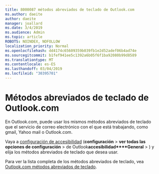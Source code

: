 ```yaml
---
title: 8000087 métodos abreviados de teclado de Outlook.com
ms.author: daeite
author: daeite
manager: joallard
ms.date: 3/4/2019
ms.audience: Admin
ms.topic: article
ROBOTS: NOINDEX, NOFOLLOW
localization_priority: Normal
ms.openlocfilehash: dd4174c65609359b039fb1e2d52adef06b4ad74e
ms.sourcegitcommit: b1fef941ee5c1392a6b05f6f1ba92080b99d8589
ms.translationtype: MT
ms.contentlocale: es-ES
ms.lasthandoff: 03/04/2019
ms.locfileid: "30395701"
---
```

# <a name="keyboard-shortcuts-in-outlookcom"></a>Métodos abreviados de teclado de Outlook.com

En Outlook.com, puede usar los mismos métodos abreviados de teclado que el servicio de correo electrónico con el que está trabajando, como gmail, Yahoo mail o Outlook.com.

Vaya a [configuración de accesibilidad](https://go.microsoft.com/fwlink/?linkid=2080840) (**configuración** > **ver todas las opciones de configuración** > de Outlook**accesibilidad****General** > ) y elija los métodos abreviados de teclado que desea usar.

Para ver la lista completa de los métodos abreviados de teclado, vea [Outlook.com métodos abreviados de teclado](https://support.office.com/article/708d907e-4398-4fc6-9a9a-4fc72bccec16).
